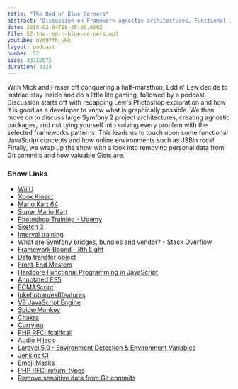 ```yaml
---
title: "The Red n' Blue Corners"
abstract: 'Discussion on Framework agnostic architectures, Functional JavaScript and Gists'
date: 2015-02-04T18:45:00.000Z
file: 57-the-red-n-blue-corners.mp3
youtube: mVm9Yfh_vHk
layout: podcast
number: 57
size: 33728675
duration: 3324
---
```


With Mick and Fraser off conquering a half-marathon, Edd n' Lew decide to instead stay inside and do a little lite gaming, followed by a podcast.
Discussion starts off with recapping Lew's Photoshop exploration and how it is good as a developer to know what is graphically possible.
We then move on to discuss large Symfony 2 project architectures, creating agnostic packages, and not tying yourself into solving every problem with the selected frameworks patterns.
This leads us to touch upon some functional JavaScript concepts and how online environments such as JSBin rock!
Finally, we wrap up the show with a look into removing personal data from Git commits and how valuable Gists are.

### Show Links

- [Wii U](http://www.nintendo.com/wiiu)
- [Xbox Kinect](http://www.xbox.com/en-GB/Kinect)
- [Mario Kart 64](http://en.wikipedia.org/wiki/Mario_Kart_64)
- [Super Mario Kart](http://en.wikipedia.org/wiki/Super_Mario_Kart)
- [Photoshop Training - Udemy](https://www.udemy.com/photoshoptraining/)
- [Sketch 3](http://bohemiancoding.com/sketch/)
- [Interval training](http://en.wikipedia.org/wiki/Interval_training)
- [What are Symfony bridges, bundles and vendor? - Stack Overflow](http://stackoverflow.com/questions/11888522/what-are-symfony-bridges-bundles-and-vendor)
- [Framework Bound - 8th Light](http://blog.8thlight.com/uncle-bob/2014/05/11/FrameworkBound.html)
- [Data transfer object](http://en.wikipedia.org/wiki/Data_transfer_object)
- [Front-End Masters](https://frontendmasters.com/)
- [Hardcore Functional Programming in JavaScript](https://frontendmasters.com/courses/functional-javascript/)
- [Annotated ES5](https://es5.github.io/)
- [ECMAScript](http://en.wikipedia.org/wiki/ECMAScript)
- [lukehoban/es6features](https://github.com/lukehoban/es6features)
- [V8 JavaScript Engine](https://code.google.com/p/v8/)
- [SpiderMonkey](https://developer.mozilla.org/en-US/docs/Mozilla/Projects/SpiderMonkey)
- [Chakra](http://en.wikipedia.org/wiki/Chakra_%28JScript_engine%29)
- [Currying](http://en.wikipedia.org/wiki/Currying)
- [PHP RFC: fcallfcall](https://wiki.php.net/rfc/fcallfcall)
- [Audio Hijack](http://www.rogueamoeba.com/audiohijack/)
- [Laravel 5.0 - Environment Detection & Environment Variables](http://mattstauffer.co/blog/laravel-5.0-environment-detection-and-environment-variables)
- [Jenkins CI](http://jenkins-ci.org/)
- [Emoji Masks](http://emojimasks.com/)
- [PHP RFC: return_types](https://wiki.php.net/rfc/return_types)
- [Remove sensitive data from Git commits](https://help.github.com/articles/remove-sensitive-data/)
